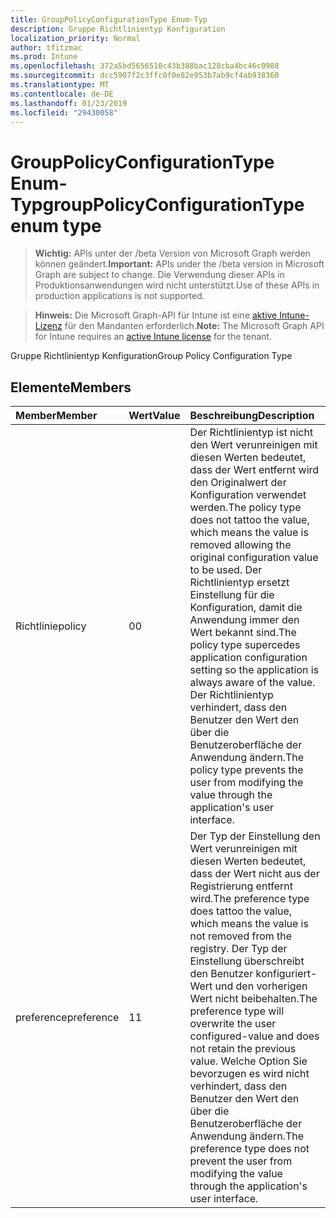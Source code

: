 ```yaml
---
title: GroupPolicyConfigurationType Enum-Typ
description: Gruppe Richtlinientyp Konfiguration
localization_priority: Normal
author: tfitzmac
ms.prod: Intune
ms.openlocfilehash: 372a5bd5656510c43b388bac128cba4bc46c0988
ms.sourcegitcommit: dcc5907f2c3ffc0f0e82e953b7ab9cf4ab938360
ms.translationtype: MT
ms.contentlocale: de-DE
ms.lasthandoff: 01/23/2019
ms.locfileid: "29430058"
---
```

# <a name="grouppolicyconfigurationtype-enum-type"></a><span data-ttu-id="feaf8-103">GroupPolicyConfigurationType Enum-Typ</span><span class="sxs-lookup"><span data-stu-id="feaf8-103">groupPolicyConfigurationType enum type</span></span>

> <span data-ttu-id="feaf8-104">**Wichtig:** APIs unter der /beta Version von Microsoft Graph werden können geändert.</span><span class="sxs-lookup"><span data-stu-id="feaf8-104">**Important:** APIs under the /beta version in Microsoft Graph are subject to change.</span></span> <span data-ttu-id="feaf8-105">Die Verwendung dieser APIs in Produktionsanwendungen wird nicht unterstützt.</span><span class="sxs-lookup"><span data-stu-id="feaf8-105">Use of these APIs in production applications is not supported.</span></span>

> <span data-ttu-id="feaf8-106">**Hinweis:** Die Microsoft Graph-API für Intune ist eine [aktive Intune-Lizenz](https://go.microsoft.com/fwlink/?linkid=839381) für den Mandanten erforderlich.</span><span class="sxs-lookup"><span data-stu-id="feaf8-106">**Note:** The Microsoft Graph API for Intune requires an [active Intune license](https://go.microsoft.com/fwlink/?linkid=839381) for the tenant.</span></span>

<span data-ttu-id="feaf8-107">Gruppe Richtlinientyp Konfiguration</span><span class="sxs-lookup"><span data-stu-id="feaf8-107">Group Policy Configuration Type</span></span>

## <a name="members"></a><span data-ttu-id="feaf8-108">Elemente</span><span class="sxs-lookup"><span data-stu-id="feaf8-108">Members</span></span>
|<span data-ttu-id="feaf8-109">Member</span><span class="sxs-lookup"><span data-stu-id="feaf8-109">Member</span></span>|<span data-ttu-id="feaf8-110">Wert</span><span class="sxs-lookup"><span data-stu-id="feaf8-110">Value</span></span>|<span data-ttu-id="feaf8-111">Beschreibung</span><span class="sxs-lookup"><span data-stu-id="feaf8-111">Description</span></span>|
|:---|:---|:---|
|<span data-ttu-id="feaf8-112">Richtlinie</span><span class="sxs-lookup"><span data-stu-id="feaf8-112">policy</span></span>|<span data-ttu-id="feaf8-113">0</span><span class="sxs-lookup"><span data-stu-id="feaf8-113">0</span></span>|<span data-ttu-id="feaf8-114">Der Richtlinientyp ist nicht den Wert verunreinigen mit diesen Werten bedeutet, dass der Wert entfernt wird den Originalwert der Konfiguration verwendet werden.</span><span class="sxs-lookup"><span data-stu-id="feaf8-114">The policy type does not tattoo the value, which means the value is removed allowing the original configuration value to be used.</span></span> <span data-ttu-id="feaf8-115">Der Richtlinientyp ersetzt Einstellung für die Konfiguration, damit die Anwendung immer den Wert bekannt sind.</span><span class="sxs-lookup"><span data-stu-id="feaf8-115">The policy type supercedes application configuration setting so the application is always aware of the value.</span></span> <span data-ttu-id="feaf8-116">Der Richtlinientyp verhindert, dass den Benutzer den Wert den über die Benutzeroberfläche der Anwendung ändern.</span><span class="sxs-lookup"><span data-stu-id="feaf8-116">The policy type prevents the user from modifying the value through the application's user interface.</span></span>|
|<span data-ttu-id="feaf8-117">preference</span><span class="sxs-lookup"><span data-stu-id="feaf8-117">preference</span></span>|<span data-ttu-id="feaf8-118">1</span><span class="sxs-lookup"><span data-stu-id="feaf8-118">1</span></span>|<span data-ttu-id="feaf8-119">Der Typ der Einstellung den Wert verunreinigen mit diesen Werten bedeutet, dass der Wert nicht aus der Registrierung entfernt wird.</span><span class="sxs-lookup"><span data-stu-id="feaf8-119">The preference type does tattoo the value, which means the value is not removed from the registry.</span></span> <span data-ttu-id="feaf8-120">Der Typ der Einstellung überschreibt den Benutzer konfiguriert-Wert und den vorherigen Wert nicht beibehalten.</span><span class="sxs-lookup"><span data-stu-id="feaf8-120">The preference type will overwrite the user configured-value and does not retain the previous value.</span></span> <span data-ttu-id="feaf8-121">Welche Option Sie bevorzugen es wird nicht verhindert, dass den Benutzer den Wert den über die Benutzeroberfläche der Anwendung ändern.</span><span class="sxs-lookup"><span data-stu-id="feaf8-121">The preference type does not prevent the user from modifying the value through the application's user interface.</span></span>|




